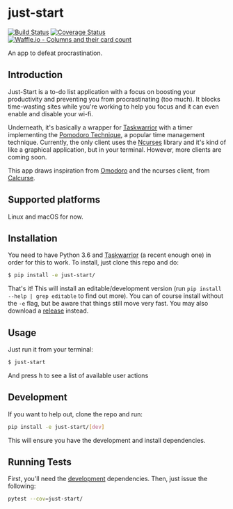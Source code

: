 # just-start
[![Build Status](
https://travis-ci.org/AliGhahraei/just-start.svg?branch=master)](
https://travis-ci.org/AliGhahraei/just-start)
[![Coverage Status](
https://coveralls.io/repos/github/AliGhahraei/just-start/badge.svg?branch=master
)](https://coveralls.io/github/AliGhahraei/just-start?branch=master)
[![Waffle.io - Columns and their card count](
https://badge.waffle.io/AliGhahraei/just-start.svg?columns=To%20Do,Priority
)](https://waffle.io/AliGhahraei/just-start)

An app to defeat procrastination.

## Introduction
Just-Start is a to-do list application with a focus on boosting your
productivity and preventing you from procrastinating (too much). It blocks
time-wasting sites while you're working to help you focus and it can even enable
and disable your wi-fi.


Underneath, it's basically a wrapper for [Taskwarrior](https://taskwarrior.org/)
with a timer implementing the 
[Pomodoro Technique](https://cirillocompany.de/pages/pomodoro-technique), a
popular time management technique. Currently, the only client uses the 
[Ncurses](https://www.gnu.org/software/ncurses/) library and it's kind of like
a graphical application, but in your terminal. However, more clients are coming
soon.


This app draws inspiration from [Omodoro](https://github.com/okraits/omodoro)
and the ncurses client, from [Calcurse](http://calcurse.org/).

## Supported platforms
Linux and macOS for now.

## Installation
You need to have Python 3.6 and [Taskwarrior](https://taskwarrior.org/) (a 
recent enough one) in order for this to work. To install, just clone
this repo and do:

```bash
$ pip install -e just-start/
```

That's it! This will install an editable/development version (run `pip install 
--help | grep editable` to find out more). You can of course install without the
`-e` flag, but be aware that things still move very fast. You may also 
download a [release](https://github.com/AliGhahraei/just-start/releases) 
instead.

## Usage
Just run it from your terminal:

```bash
$ just-start
```

And press h to see a list of available user actions

## Development
If you want to help out, clone the repo and run:

```bash
pip install -e just-start/[dev]
```

This will ensure you have the development and install dependencies. 

## Running Tests

First, you'll need the [development](#development) dependencies. Then, just 
issue the following:

```bash
pytest --cov=just-start/
```
